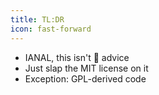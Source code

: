 ```yaml
---
title: TL:DR
icon: fast-forward
---
```


* IANAL, this isn't :hammer: advice
* Just slap the MIT license on it
* Exception: GPL-derived code